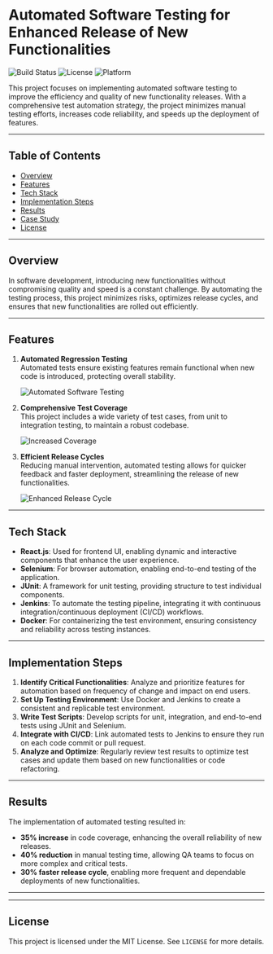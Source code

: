 # Automated Software Testing for Enhanced Release of New Functionalities

![Build Status](https://img.shields.io/badge/build-passing-brightgreen)
![License](https://img.shields.io/github/license/yourusername/automated-testing)
![Platform](https://img.shields.io/badge/platform-Web%20%7C%20Mobile-blue)

This project focuses on implementing automated software testing to improve the efficiency and quality of new functionality releases. With a comprehensive test automation strategy, the project minimizes manual testing efforts, increases code reliability, and speeds up the deployment of features. 

---

## Table of Contents
- [Overview](#overview)
- [Features](#features)
- [Tech Stack](#tech-stack)
- [Implementation Steps](#implementation-steps)
- [Results](#results)
- [Case Study](#case-study)
- [License](#license)

---

## Overview

In software development, introducing new functionalities without compromising quality and speed is a constant challenge. By automating the testing process, this project minimizes risks, optimizes release cycles, and ensures that new functionalities are rolled out efficiently.

---

## Features

1. **Automated Regression Testing**  
   Automated tests ensure existing features remain functional when new code is introduced, protecting overall stability.

   ![Automated Software Testing](https://i.ibb.co/7tLkNL4/Automated-software-testing-increase-in-new-functionality-release.png)

2. **Comprehensive Test Coverage**  
   This project includes a wide variety of test cases, from unit to integration testing, to maintain a robust codebase.

   ![Increased Coverage](https://i.ibb.co/4F59PLS/Automated-software-testing-increase-in-new-functionality-release-2.png)

3. **Efficient Release Cycles**  
   Reducing manual intervention, automated testing allows for quicker feedback and faster deployment, streamlining the release of new functionalities.

   ![Enhanced Release Cycle](https://i.ibb.co/yPX1HVF/Automated-software-testing-increase-in-new-functionality-release-1.png)

---

## Tech Stack

- **React.js**: Used for frontend UI, enabling dynamic and interactive components that enhance the user experience.
- **Selenium**: For browser automation, enabling end-to-end testing of the application.
- **JUnit**: A framework for unit testing, providing structure to test individual components.
- **Jenkins**: To automate the testing pipeline, integrating it with continuous integration/continuous deployment (CI/CD) workflows.
- **Docker**: For containerizing the test environment, ensuring consistency and reliability across testing instances.

---

## Implementation Steps

1. **Identify Critical Functionalities**: Analyze and prioritize features for automation based on frequency of change and impact on end users.
2. **Set Up Testing Environment**: Use Docker and Jenkins to create a consistent and replicable test environment.
3. **Write Test Scripts**: Develop scripts for unit, integration, and end-to-end tests using JUnit and Selenium.
4. **Integrate with CI/CD**: Link automated tests to Jenkins to ensure they run on each code commit or pull request.
5. **Analyze and Optimize**: Regularly review test results to optimize test cases and update them based on new functionalities or code refactoring.

---

## Results

The implementation of automated testing resulted in:
- **35% increase** in code coverage, enhancing the overall reliability of new releases.
- **40% reduction** in manual testing time, allowing QA teams to focus on more complex and critical tests.
- **30% faster release cycle**, enabling more frequent and dependable deployments of new functionalities.

---

---

## License

This project is licensed under the MIT License. See `LICENSE` for more details.
